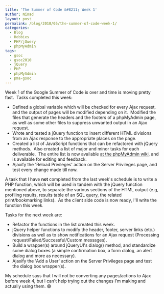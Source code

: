 ```yaml
---
title: 'The Summer of Code &#8211; Week 1'
author: Ninad
layout: post
permalink: /blog/2010/05/the-summer-of-code-week-1/
categories:
  - Blog
  - Hobbies
  - PHP/jQuery
  - phpMyAdmin
tags:
  - gsoc
  - gsoc2010
  - jQuery
  - PHP
  - phpMyAdmin
  - pma-gsoc
---
```

Week 1 of the Google Summer of Code is over and time is moving pretty fast.  Tasks completed this week:

  * Defined a global variable which will be checked for every Ajax request, and the output of pages will be modified depending on it.  Modified the files that generate the headers and the footers of a phpMyAdmin page, as well as some other files to suppress unwanted output in an Ajax request.
  * Wrote and tested a jQuery function to insert different HTML divisions from an Ajax response to the appropriate places on the page.
  * Created a list of JavaScript functions that can be refactored with jQuery methods.  Also created a list of major and minor tasks for each deliverable.  The entire list is now available [at the phpMyAdmin wiki][1], and is available for editing and feedback.
  * Ajaxify the 'Reload Privileges' action on the Server Privileges page, and test every change made till now.

A task that I have **not** completed from the last week's schedule is to write a PHP function, which will be used in tandem with the jQuery function mentioned above, to separate the various sections of the HTML output (e.g, profiling results, results table of an SQL query, the related print/bookmarking links).  As the client side code is now ready, I'll write the function this week.

Tasks for the next week are:

  * Refactor the functions in the list created this week.
  * jQuery helper functions to modify the header, footer, server links (etc.) divisions as well as to show notifications for an Ajax request (Processing request/Failed/Successful/Custom messages).
  * Build a wrapper(s) around jQueryUI's dialog() method, and standardize some dialog boxes (a simple confirmation box, a form dialog, an alert dialog and more as necessary).
  * Ajaxify the 'Add a User' action on the Server Privileges page and test the dialog box wrapper(s).

My schedule says that I will not be converting any pages/actions to Ajax before week 4, but I can't help trying out the changes I'm making and actually using them. :smile:

 [1]: http://wiki.phpmyadmin.net/pma/AJAXify_Interface
